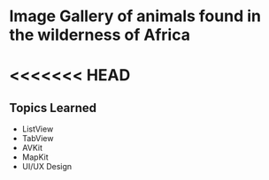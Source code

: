# Image Gallery of animals found in the wilderness of Africa

<<<<<<< HEAD
=======
## Topics Learned
* ListView
* TabView
* AVKit
* MapKit
* UI/UX Design



